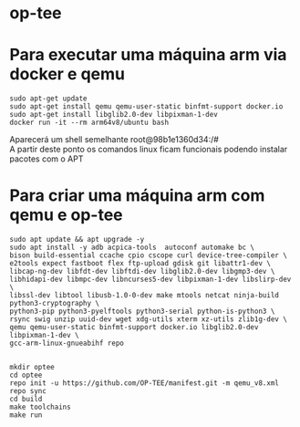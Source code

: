 # op-tee

# Para executar uma máquina arm via docker e qemu

	sudo apt-get update
 	sudo apt-get install qemu qemu-user-static binfmt-support docker.io
  	sudo apt-get install libglib2.0-dev libpixman-1-dev
  	docker run -it --rm arm64v8/ubuntu bash
Aparecerá um shell semelhante root@98b1e1360d34:/#  
A partir deste ponto os comandos linux ficam funcionais podendo instalar pacotes com o APT 


  # Para criar uma máquina arm com qemu e op-tee

	sudo apt update && apt upgrade -y
	sudo apt install -y adb acpica-tools  autoconf automake bc \
	bison build-essential ccache cpio cscope curl device-tree-compiler \
	e2tools expect fastboot flex ftp-upload gdisk git libattr1-dev \
	libcap-ng-dev libfdt-dev libftdi-dev libglib2.0-dev libgmp3-dev \
	libhidapi-dev libmpc-dev libncurses5-dev libpixman-1-dev libslirp-dev \
	libssl-dev libtool libusb-1.0-0-dev make mtools netcat ninja-build python3-cryptography \
	python3-pip python3-pyelftools python3-serial python-is-python3 \
	rsync swig unzip uuid-dev wget xdg-utils xterm xz-utils zlib1g-dev \
	qemu qemu-user-static binfmt-support docker.io libglib2.0-dev libpixman-1-dev \
	gcc-arm-linux-gnueabihf repo


	mkdir optee
	cd optee
	repo init -u https://github.com/OP-TEE/manifest.git -m qemu_v8.xml
	repo sync
	cd build
	make toolchains
	make run

